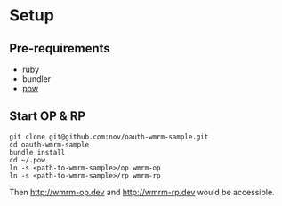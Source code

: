 # Setup

## Pre-requirements

* ruby
* bundler
* [pow](http://pow.cx)

## Start OP & RP

```
git clone git@github.com:nov/oauth-wmrm-sample.git
cd oauth-wmrm-sample
bundle install
cd ~/.pow
ln -s <path-to-wmrm-sample>/op wmrm-op
ln -s <path-to-wmrm-sample>/rp wmrm-rp
```

Then http://wmrm-op.dev and http://wmrm-rp.dev would be accessible.